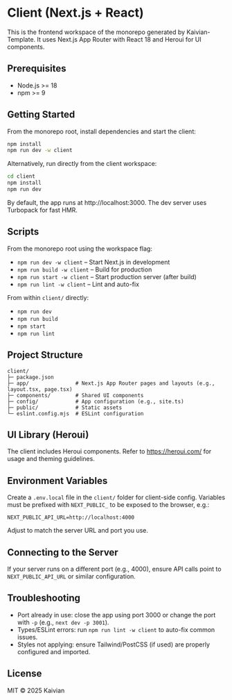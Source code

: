 # Client (Next.js + React)

This is the frontend workspace of the monorepo generated by Kaivian-Template. It uses Next.js App Router with React 18 and Heroui for UI components.

## Prerequisites
- Node.js >= 18
- npm >= 9

## Getting Started
From the monorepo root, install dependencies and start the client:
```bash
npm install
npm run dev -w client
```
Alternatively, run directly from the client workspace:
```bash
cd client
npm install
npm run dev
```

By default, the app runs at http://localhost:3000. The dev server uses Turbopack for fast HMR.

## Scripts
From the monorepo root using the workspace flag:
- `npm run dev -w client`   – Start Next.js in development
- `npm run build -w client` – Build for production
- `npm run start -w client` – Start production server (after build)
- `npm run lint -w client`  – Lint and auto-fix

From within `client/` directly:
- `npm run dev`
- `npm run build`
- `npm start`
- `npm run lint`

## Project Structure
```
client/
├─ package.json
├─ app/               # Next.js App Router pages and layouts (e.g., layout.tsx, page.tsx)
├─ components/        # Shared UI components
├─ config/            # App configuration (e.g., site.ts)
├─ public/            # Static assets
└─ eslint.config.mjs  # ESLint configuration
```

## UI Library (Heroui)
The client includes Heroui components. Refer to https://heroui.com/ for usage and theming guidelines.

## Environment Variables
Create a `.env.local` file in the `client/` folder for client-side config. Variables must be prefixed with `NEXT_PUBLIC_` to be exposed to the browser, e.g.:
```
NEXT_PUBLIC_API_URL=http://localhost:4000
```
Adjust to match the server URL and port you use.

## Connecting to the Server
If your server runs on a different port (e.g., 4000), ensure API calls point to `NEXT_PUBLIC_API_URL` or similar configuration.

## Troubleshooting
- Port already in use: close the app using port 3000 or change the port with `-p` (e.g., `next dev -p 3001`).
- Types/ESLint errors: run `npm run lint -w client` to auto-fix common issues.
- Styles not applying: ensure Tailwind/PostCSS (if used) are properly configured and imported.

## License
MIT © 2025 Kaivian
